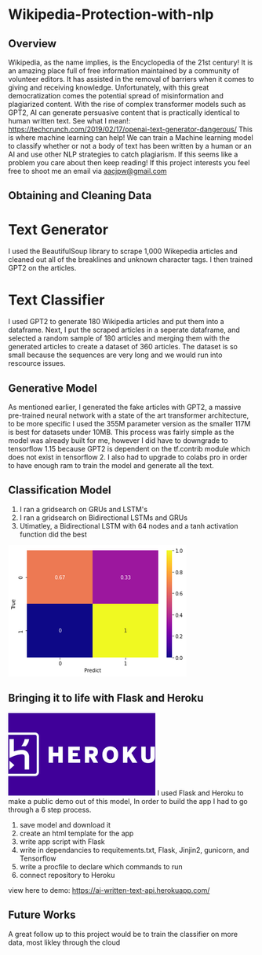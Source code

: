 # Wikipedia-Protection-with-nlp


## Overview

Wikipedia, as the name implies, is the Encyclopedia of the 21st century! It is an amazing place full of free information maintained by a community of volunteer editors. It has assisted in the removal of barriers when it comes to giving and receiving knowledge. Unfortunately, with this great democratization comes the potential spread of misinformation and plagiarized content. With the rise of complex transformer models such as GPT2, AI can generate persuasive content that is practically identical to human written text.
See what I mean!: https://techcrunch.com/2019/02/17/openai-text-generator-dangerous/
This is where machine learning can help! We can train a Machine learning model to classify whether or not a body of text has been written by a human or an AI and use other NLP strategies to catch plagiarism. If this seems like a problem you care about then keep reading!
If this project interests you feel free to shoot me an email via aacjpw@gmail.com


## Obtaining and Cleaning Data

# Text Generator
I used the BeautifulSoup library to scrape 1,000 Wikepedia articles and cleaned out all of the breaklines and unknown character tags. I then trained GPT2 on the articles.

# Text Classifier
I used GPT2 to generate 180 Wikipedia articles and put them into a dataframe. Next, I put the scraped articles in a seperate dataframe, and selected a random sample of 180 articles and merging them with the generated articles to create a dataset of 360 articles. The dataset is so small because the sequences are very long and we would run into rescource issues.


## Generative Model
As mentioned earlier, I generated the fake articles with GPT2, a massive pre-trained neural network with a state of the art transformer architecture, to be more specific I used the 355M parameter version as the smaller 117M is best for datasets under 10MB. This process was fairly simple as the model was already built for me, however I did have to downgrade to tensorflow 1.15 because GPT2 is dependent on the tf.contrib module which does not exist in tensorflow 2. I also had to upgrade to colabs pro in order to have enough ram to train the model and generate all the text.

## Classification Model
1. I ran a gridsearch on GRUs and LSTM's
2. I ran a gridsearch on Bidirectional LSTMs and GRUs
3. Utimatley, a Bidirectional LSTM with 64 nodes and a tanh activation function did the best
<img src="Images/cm.png/">

## Bringing it to life with Flask and Heroku
<img src="Images/download.png/">
I used Flask and Heroku to make a public demo out of this model, In order to build the app I had to go through a 6 step process.

1. save model and download it
2. create an html template for the app
3. write app script with Flask
4. write in dependancies to requitements.txt, Flask, Jinjin2, gunicorn, and Tensorflow
5. write a procfile to declare which commands to run
6. connect repository to Heroku

view here to demo: https://ai-written-text-api.herokuapp.com/

## Future Works
A great follow up to this project would be to train the classifier on more data, most likley through the cloud
